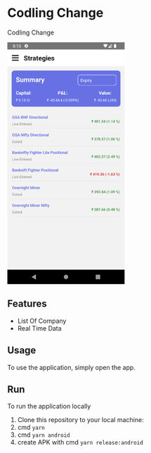 # Codling Change

Codling Change

<img src="appImage/app_image.png" height="550"/>

## Features

- List Of Company
- Real Time Data

## Usage

To use the application, simply open the app.

## Run

To run the application locally

1. Clone this repository to your local machine:
2. cmd `yarn`
3. cmd `yarn android`
4. create APK with cmd `yarn release:android`
